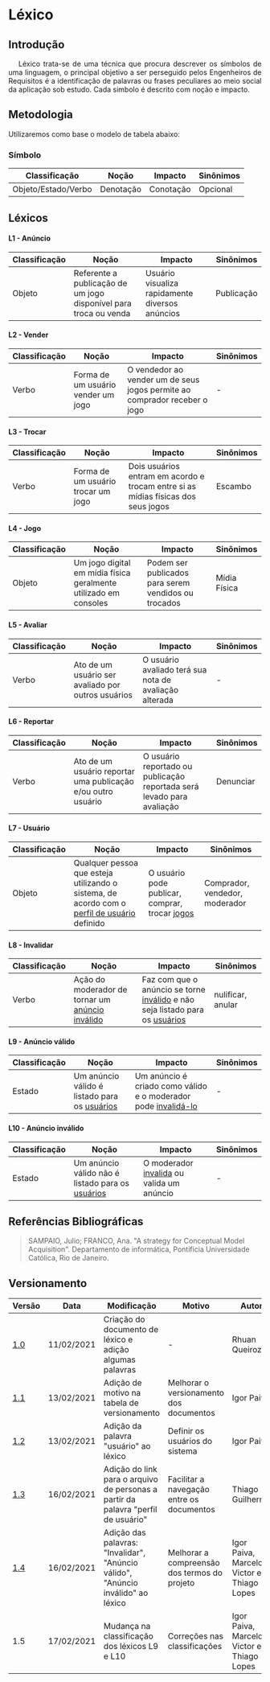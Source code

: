 # Léxico

## Introdução

<p style="text-indent: 20px; text-align: justify">
Léxico trata-se de uma técnica que procura descrever os símbolos de uma linguagem, o
principal objetivo a ser perseguido pelos Engenheiros de Requisitos é a identificação de palavras ou
frases peculiares ao meio social da aplicação sob estudo. Cada simbolo é descrito com noção e
impacto.
</p>

## Metodologia

Utilizaremos como base o modelo de tabela abaixo:

### **Símbolo**

| Classificação       | Noção     | Impacto   | Sinônimos |
| ------------------- | --------- | --------- | --------- |
| Objeto/Estado/Verbo | Denotação | Conotação | Opcional  |

## Léxicos

#### L1 - **Anúncio**

| Classificação | Noção                                                            | Impacto                                         | Sinônimos  |
| ------------- | ---------------------------------------------------------------- | ----------------------------------------------- | ---------- |
| Objeto        | Referente a publicação de um jogo disponível para troca ou venda | Usuário visualiza rapidamente diversos anúncios | Publicação |

#### L2 - **Vender**

| Classificação | Noção                              | Impacto                                                                   | Sinônimos |
| ------------- | ---------------------------------- | ------------------------------------------------------------------------- | --------- |
| Verbo         | Forma de um usuário vender um jogo | O vendedor ao vender um de seus jogos permite ao comprador receber o jogo | -         |

#### L3 - **Trocar**

| Classificação | Noção                              | Impacto                                                                           | Sinônimos |
| ------------- | ---------------------------------- | --------------------------------------------------------------------------------- | --------- |
| Verbo         | Forma de um usuário trocar um jogo | Dois usuários entram em acordo e trocam entre si as mídias físicas dos seus jogos | Escambo   |

#### L4 - **Jogo**

| Classificação | Noção                                                            | Impacto                                              | Sinônimos    |
| ------------- | ---------------------------------------------------------------- | ---------------------------------------------------- | ------------ |
| Objeto        | Um jogo digital em mídia física geralmente utilizado em consoles | Podem ser publicados para serem vendidos ou trocados | Mídia Física |

#### L5 - **Avaliar**

| Classificação | Noção                                              | Impacto                                                | Sinônimos |
| ------------- | -------------------------------------------------- | ------------------------------------------------------ | --------- |
| Verbo         | Ato de um usuário ser avaliado por outros usuários | O usuário avaliado terá sua nota de avaliação alterada | -         |

#### L6 - **Reportar**

| Classificação | Noção                                                        | Impacto                                                                | Sinônimos |
| ------------- | ------------------------------------------------------------ | ---------------------------------------------------------------------- | --------- |
| Verbo         | Ato de um usuário reportar uma publicação e/ou outro usuário | O usuário reportado ou publicação reportada será levado para avaliação | Denunciar |

#### L7 - **Usuário**

| Classificação | Noção | Impacto | Sinônimos |
| ------------- | ------| ------- | --------- |
| Objeto | Qualquer pessoa que esteja utilizando o sistema, de acordo com o [perfil de usuário](/personas) definido | O usuário pode publicar, comprar, trocar [jogos](/desenho/base/1.1/lexico/#l4-jogo) | Comprador, vendedor, moderador |

#### L8 - **Invalidar**

| Classificação | Noção  | Impacto | Sinônimos |
| ------------- | ------ | ------- | --------- |
| Verbo | Ação do moderador de tornar um [anúncio inválido](/desenho/base/1.1/lexico/#l10-anuncio-invalido) | Faz com que o anúncio se torne [inválido](/desenho/base/1.1/lexico/#l10-anuncio-invalido) e não seja listado para os [usuários](/desenho/base/1.1/lexico/#l7-usuario) | nulificar, anular |

#### L9 - **Anúncio válido**

| Classificação | Noção  | Impacto | Sinônimos |
| ------------- | ------ | ------- | --------- |
| Estado | Um anúncio válido é listado para os [usuários](/desenho/base/1.1/lexico/#l7-usuario) | Um anúncio é criado como válido e o moderador pode [invalidá-lo](/desenho/base/1.1/lexico/#l8-invalidar) | - |

#### L10 - **Anúncio inválido**

| Classificação | Noção  | Impacto | Sinônimos |
| ------------- | ------ | ------- | --------- |
| Estado | Um anúncio válido não é listado para os [usuários](/desenho/base/1.1/lexico/#l7-usuario) | O moderador [invalida](/desenho/base/1.1/lexico/#l8-invalidar) ou valida um anúncio | - |


## Referências Bibliográficas

> SAMPAIO, Julio; FRANCO, Ana. "A strategy for Conceptual Model Acquisition". Departamento de informática, Pontíficia Universidade Católica, Rio de Janeiro.

## Versionamento

| Versão | Data       | Modificação                    | Motivo | Autor         |
| ------ | ---------- | -------------------------------| ------ | ------------- |
| [1.0](/versoes/lexico/1.0/) | 11/02/2021 | Criação do documento de léxico e adição algumas palavras | - | Rhuan Queiroz |
| [1.1](/versoes/lexico/1.1/) | 13/02/2021 | Adição de motivo na tabela de versionamento | Melhorar o versionamento dos documentos | Igor Paiva |
| [1.2](/versoes/lexico/1.2/) | 13/02/2021 | Adição da palavra "usuário" ao léxico | Definir os usuários do sistema | Igor Paiva |
| [1.3](/versoes/lexico/1.3/) | 16/02/2021 | Adição do link para o arquivo de personas a partir da palavra "perfil de usuário" | Facilitar a navegação entre os documentos | Thiago Guilherme |
| [1.4](/versoes/lexico/1.4/) | 16/02/2021 | Adição das palavras: "Invalidar", "Anúncio válido", "Anúncio inválido" ao léxico | Melhorar a compreensão dos termos do projeto | Igor Paiva, Marcelo Victor e Thiago Lopes |
| 1.5 | 17/02/2021 | Mudança na classificação dos léxicos L9 e L10 | Correções nas classificações | Igor Paiva, Marcelo Victor e Thiago Lopes |

